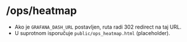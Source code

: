 # /ops/heatmap
- Ako je `GRAFANA_DASH_URL` postavljen, ruta radi 302 redirect na taj URL.
- U suprotnom isporučuje `public/ops_heatmap.html` (placeholder).
